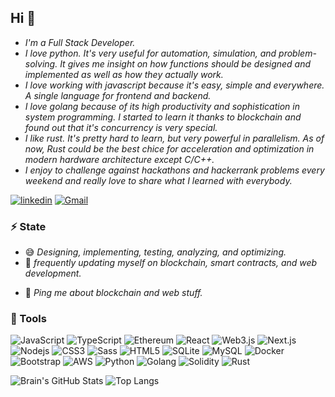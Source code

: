 ## Hi 👋

- *I'm a Full Stack Developer.* 
- *I love python. It's very useful for automation, simulation, and problem-solving. It gives me insight on how functions should be designed and implemented as well as how they actually work.*
- *I love working with javascript because it's easy, simple and everywhere. A single language for frontend and backend.*
- *I love golang because of its high productivity and sophistication in system programming. I started to learn it thanks to blockchain and found out that it's concurrency is very special.*
- *I like rust. It's pretty hard to learn, but very powerful in parallelism. As of now, Rust could be the best chice for acceleration and optimization in modern hardware architecture except C/C++.*
- *I enjoy to challenge against hackathons and hackerrank problems every weekend and really love to share what I learned with everybody.* 

[![linkedin](https://img.shields.io/badge/-brian.guzman-0077B5?style=flat-square&amp;labelColor=0077B5&amp;logo=LinkedIn&amp;link=https://www.linkedin.com/in/brian-guzman21000/)](https://www.linkedin.com/in/brian-guzman21000/)
[![Gmail](https://img.shields.io/badge/-brian.guzman-c14438?style=flat-square&logo=Gmail&logoColor=white)](mailto:brian.guzman.ms@gmail.com)

<!-- <img align="right" src="https://cdnb.artstation.com/p/assets/images/images/024/858/699/original/pixel-jeff-divoom.gif?1583771904" width="500"/> -->

### ⚡️ State

<!-- - 🔭 I’m currently working at [BrainTrust]. -->
- :sweat_smile: *Designing, implementing, testing, analyzing, and optimizing.*
- 🧐 *frequently updating myself on blockchain, smart contracts, and web development.*
<!-- - 🤔 *I’m looking for help with L1 & L2 technologies .* -->
- 💬 *Ping me about blockchain and web stuff.*

<h3>🚀 Tools</h3>

<p align="left">

<img alt="JavaScript" src="https://img.shields.io/badge/-JavaScript-F0DB4F?style=flat-square&logo=javascript&logoColor=black" />
<img alt="TypeScript" src="https://img.shields.io/badge/-TypeScript-007ACC?style=flat-square&logo=typescript&logoColor=white" />
<img alt="Ethereum" src="https://img.shields.io/badge/-Ethereum-3C3C3D?style=flat-square&logo=ethereum&logoColor=white" />
<img alt="React" src="https://img.shields.io/badge/-React-45b8d8?style=flat-square&logo=react&logoColor=white" />
<img alt="Web3.js" src="https://img.shields.io/badge/-Web3.js-F16822?style=flat-square&logo=web3.js&logoColor=white" />
<img alt="Next.js" src="https://img.shields.io/badge/-Next.js-black?style=flat-square&logo=next.js&logoColor=white" />
<img alt="Nodejs" src="https://img.shields.io/badge/-Node.js-43853d?style=flat-square&logo=Node.js&logoColor=white" />
<img alt="CSS3" src="https://img.shields.io/badge/-CSS3-1572B6?style=flat-square&logo=css3&logoColor=white" />
<img alt="Sass" src="https://img.shields.io/badge/-Sass-CC6699?style=flat-square&logo=sass&logoColor=white" />
<img alt="HTML5" src="https://img.shields.io/badge/-HTML5-E34F26?style=flat-square&logo=html5&logoColor=white" />
<img alt="SQLite" src="https://img.shields.io/badge/-SQLite-003B57?style=flat-square&logo=sqlite&logoColor=white" />
<img alt="MySQL" src="https://img.shields.io/badge/-MySQL-4479A1?style=flat-square&logo=mysql&logoColor=white" />
<img alt="Docker" src="https://img.shields.io/badge/-Docker-2496ED?style=flat-square&logo=docker&logoColor=white" />
<img alt="Bootstrap" src="https://img.shields.io/badge/-Boostrap-7952B3?style=flat-square&logo=bootstrap&logoColor=white" />
<img alt="AWS" src="https://img.shields.io/badge/-Amazon%20AWS-232F3E?style=flat-square&logo=amazon-aws&logoColor=white" />
<img alt="Python" src="https://img.shields.io/badge/-Python-3776AB?style=flat-square&logo=python&logoColor=white" />
<img alt="Golang" src="https://img.shields.io/badge/-Golang-4479A1?style=flat-square&logo=golang&logoColor=white" />
<img alt="Solidity" src="https://img.shields.io/badge/-Solidity-BAC9F9?style=flat-square&logo=solidity&logoColor=363636" />
<img alt="Rust" src="https://img.shields.io/badge/-Rust-4479A1?style=flat-square&logo=rust&logoColor=white" />

</p>


![Brain's GitHub Stats](https://github-readme-stats.vercel.app/api?username=jtn-ms&count_private=true&show_icons=true&custom_title=Github%20Status&hide=issues&theme=radical)
![Top Langs](https://github-readme-stats.vercel.app/api/top-langs/?username=jtn-ms&langs_count=6&hide=TeXt&hide_border=true&layout=compact&theme=radical)

<!-- ![Visitor Badge](https://visitor-badge.laobi.icu/badge?page_id=jtn-ms.jtn-ms) -->


<!-- [AdaptiveCode]: https://www.filestorage.com/
[resume]: https://drive.google.com/file/d/1i25kAYf501MPy1ywMSIlgnAM5ZlRYDKF/view?usp=sharing -->
